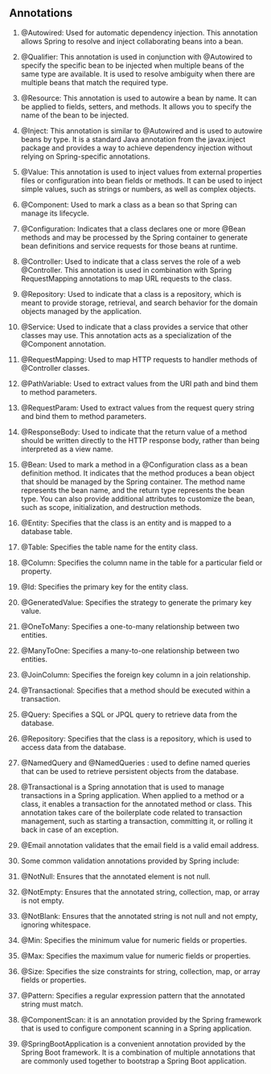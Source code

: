 ## Annotations
1. @Autowired: Used for automatic dependency injection. This annotation allows Spring to resolve and inject collaborating beans into a bean.
2. @Qualifier: This annotation is used in conjunction with @Autowired to specify the specific bean to be injected when multiple beans of the same type are available. It is used to resolve ambiguity when there are multiple beans that match the required type.
3. @Resource: This annotation is used to autowire a bean by name. It can be applied to fields, setters, and methods. It allows you to specify the name of the bean to be injected.
4. @Inject: This annotation is similar to @Autowired and is used to autowire beans by type. It is a standard Java annotation from the javax.inject package and provides a way to achieve dependency injection without relying on Spring-specific annotations.
5. @Value: This annotation is used to inject values from external properties files or configuration into bean fields or methods. It can be used to inject simple values, such as strings or numbers, as well as complex objects.

5. @Component: Used to mark a class as a bean so that Spring can manage its lifecycle.

6. @Configuration: Indicates that a class declares one or more @Bean methods and may be processed by the Spring container to generate bean definitions and service requests for those beans at runtime.

7. @Controller: Used to indicate that a class serves the role of a web @Controller. This annotation is used in combination with Spring RequestMapping annotations to map URL requests to the class.

8. @Repository: Used to indicate that a class is a repository, which is meant to provide storage, retrieval, and search behavior for the domain objects managed by the application.

9. @Service: Used to indicate that a class provides a service that other classes may use. This annotation acts as a specialization of the @Component annotation.

10. @RequestMapping: Used to map HTTP requests to handler methods of @Controller classes.

11. @PathVariable: Used to extract values from the URI path and bind them to method parameters.

12. @RequestParam: Used to extract values from the request query string and bind them to method parameters.

13. @ResponseBody: Used to indicate that the return value of a method should be written directly to the HTTP response body, rather than being interpreted as a view name.
14. @Bean: Used to mark a method in a @Configuration class as a bean definition method. It indicates that the method produces a bean object that should be managed by the Spring container. The method name represents the bean name, and the return type represents the bean type. You can also provide additional attributes to customize the bean, such as scope, initialization, and destruction methods.
15. @Entity: Specifies that the class is an entity and is mapped to a database table.
16. @Table: Specifies the table name for the entity class.
17. @Column: Specifies the column name in the table for a particular field or property.
18. @Id: Specifies the primary key for the entity class.
19. @GeneratedValue: Specifies the strategy to generate the primary key value.
20. @OneToMany: Specifies a one-to-many relationship between two entities.
21. @ManyToOne: Specifies a many-to-one relationship between two entities.
22. @JoinColumn: Specifies the foreign key column in a join relationship.
23. @Transactional: Specifies that a method should be executed within a transaction.
24. @Query: Specifies a SQL or JPQL query to retrieve data from the database.
25. @Repository: Specifies that the class is a repository, which is used to access data from the database.
26. @NamedQuery and @NamedQueries : used to define named queries that can be used to retrieve persistent objects from the database.
27. @Transactional is a Spring annotation that is used to manage transactions in a Spring application. When applied to a method or a class, it enables a transaction for the annotated method or class. This annotation takes care of the boilerplate code related to transaction management, such as starting a transaction, committing it, or rolling it back in case of an exception.
28. @Email annotation validates that the email field is a valid email address.
29. Some common validation annotations provided by Spring include:
30. @NotNull: Ensures that the annotated element is not null.
31. @NotEmpty: Ensures that the annotated string, collection, map, or array is not empty.
32. @NotBlank: Ensures that the annotated string is not null and not empty, ignoring whitespace.
33. @Min: Specifies the minimum value for numeric fields or properties.
34. @Max: Specifies the maximum value for numeric fields or properties.
35. @Size: Specifies the size constraints for string, collection, map, or array fields or properties.
36. @Pattern: Specifies a regular expression pattern that the annotated string must match.
37. @ComponentScan: it is an annotation provided by the Spring framework that is used to configure component scanning in a Spring application.
38. @SpringBootApplication is a convenient annotation provided by the Spring Boot framework. It is a combination of multiple annotations that are commonly used together to bootstrap a Spring Boot application. 